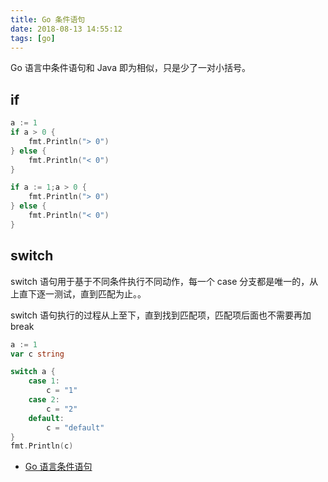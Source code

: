 ```yaml
---
title: Go 条件语句
date: 2018-08-13 14:55:12
tags: [go]
---
```


Go 语言中条件语句和 Java 即为相似，只是少了一对小括号。

<!-- more --><!-- toc -->

## if

```go
a := 1
if a > 0 {
    fmt.Println("> 0")
} else {
    fmt.Println("< 0")
}
```

```go
if a := 1;a > 0 {
    fmt.Println("> 0")
} else {
    fmt.Println("< 0")
}
```

## switch

switch 语句用于基于不同条件执行不同动作，每一个 case 分支都是唯一的，从上直下逐一测试，直到匹配为止。。

switch 语句执行的过程从上至下，直到找到匹配项，匹配项后面也不需要再加break


```go
a := 1
var c string

switch a {
    case 1:
        c = "1"
    case 2:
        c = "2"
    default:
        c = "default"
}
fmt.Println(c)
```

- [Go 语言条件语句](http://www.runoob.com/go/go-decision-making.html)
